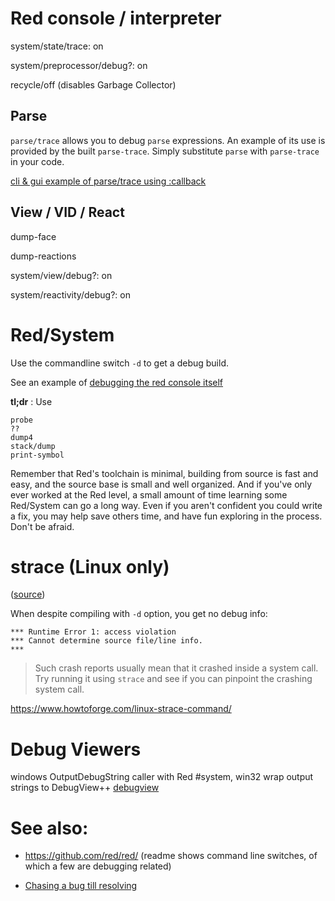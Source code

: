 # Red console / interpreter

system/state/trace: on

system/preprocessor/debug?: on

recycle/off (disables Garbage Collector)

## Parse

`parse/trace` allows you to debug `parse` expressions.
An example of its use is provided by the built `parse-trace`.
Simply substitute `parse` with `parse-trace` in your code.

[cli & gui example of parse/trace using :callback](https://gist.github.com/ne1uno/44b942855d36c5317a095c59ebd76681#file-parse-red)

## View / VID / React

dump-face

dump-reactions

system/view/debug?: on

system/reactivity/debug?: on

# Red/System

Use the commandline switch `-d` to get a debug build.

See an example of [debugging the red console itself](https://github.com/red/red/wiki/[DOC]-How-to-Debug-__-A-use-case-by-DocKimbel)

**tl;dr** :
Use 
```red
probe 
?? 
dump4 
stack/dump 
print-symbol
```

Remember that Red's toolchain is minimal, building from source is fast and easy, and the source base is small and well organized. And if you've only ever worked at the Red level, a small amount of time learning some Red/System can go a long way. Even if you aren't confident you could write a fix, you may help save others time, and have fun exploring in the process. Don't be afraid.

# strace (Linux only)

([source](https://rebol.tech/gitter.im/red/bugs/2020/#msg5e41255c3716b919ba0bd53d))

When despite compiling with `-d` option, you get no debug info:

```
*** Runtime Error 1: access violation
*** Cannot determine source file/line info.
***
```
> Such crash reports usually mean that it crashed inside a system call. Try running it using `strace` and see if you can pinpoint the crashing system call.

https://www.howtoforge.com/linux-strace-command/



# Debug Viewers
windows OutputDebugString caller with Red #system, win32 wrap output strings to DebugView++
[debugview](https://github.com/red/red/wiki/debugview)

# See also:

- https://github.com/red/red/ (readme shows command line switches, of which a few are debugging related)

- [Chasing a bug till resolving](https://github.com/red/red/issues/3692#issuecomment-450722963)